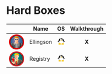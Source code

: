 # Hard Boxes

<!-- <img width=20 src=./_images/win.png> -->
<!-- <img width=20 src=./_images/lin.png> -->
<!-- <img width=20 src=./_images/gear.png> -->
<!-- <img width=20 src=./_images/bsd.png> -->

|                                                              |   Name            |      OS                                |         Walkthrough                |
|--------------------------------------------------------------| ----------------- |--------------------------------------- |:----------------------------------:|
|  <img align="center" height=40 src="_images/Ellingson.png"/> |  Ellingson        | <img width=20 src=../_images/lin.png>  | **X** <!-- [View](Ellingson/README.md) --> |
|  <img align="center" height=40 src="_images/Registry.png"/>  |  Registry         | <img width=20 src=../_images/lin.png>  | **X** <!-- [View](Registry/README.md) --> |
